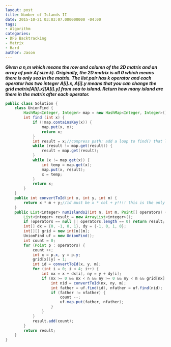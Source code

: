 ```yaml
---
layout: post
title: Number of Islands II
date: 2015-10-21 03:03:07.000000000 -04:00
tags:
- Algorithm
categories:
- DFS Backtracking
- Matrix
- Hard
author: Jason
---
```

<p><strong><em>Given a n,m which means the row and column of the 2D matrix and an array of pair A( size k). Originally, the 2D matrix is all 0 which means there is only sea in the matrix. The list pair has k operator and each operator has two integer A[i].x, A[i].y means that you can change the grid matrix[A[i].x][A[i].y] from sea to island. Return how many island are there in the matrix after each operator.</em></strong></p>


``` java
public class Solution {
    class UnionFind {
        HashMap<Integer, Integer> map = new HashMap<Integer, Integer>();
        int find (int x) {
            if (!map.containsKey(x)) {
                map.put(x, x);
                return x;
            }
            int result = x;//compress path: add a loop to find() that links every node on the path to the root.
            while (result != map.get(result)) {
                result = map.get(result);
            }
            while (x != map.get(x)) {
                int temp = map.get(x);
                map.put(x, result);
                x = temp;
            }
            return x;
        }
    }
    public int convertToId(int x, int y, int m) {
        return x * m + y;//id must be x * col + y!!!! this is the only way to make it unique!!!
    }
    public List<integer> numIslands2(int n, int m, Point[] operators) {
        List<integer> result = new ArrayList<integer>();
        if (operators == null || operators.length == 0) return result;        
        int[] dx = {0, -1, 0, 1}, dy = {-1, 0, 1, 0};
        int[][] grid = new int[n][m];
        UnionFind uf = new UnionFind();
        int count = 0;
        for (Point p : operators) {
            count ++;
            int x = p.x, y = p.y;
            grid[x][y] = 1;
            int id = convertToId(x, y, m);
            for (int i = 0; i < 4; i++) {
                int nx = x + dx[i], ny = y + dy[i];
                if (nx >= 0 && nx < n && ny >= 0 && ny < m && grid[nx][ny] == 1) {//dont forget this condition
                    int nid = convertToId(nx, ny, m);
                    int father = uf.find(id), nfather = uf.find(nid);
                    if (father != nfather) {
                        count --;
                        uf.map.put(father, nfather);
                    }
                }
            }
            result.add(count);
        }
        return result;
    }
}
```
